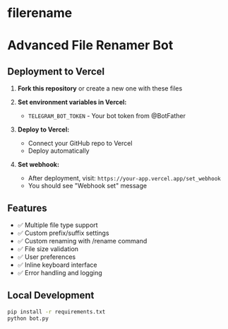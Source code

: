 # filerename
# Advanced File Renamer Bot

## Deployment to Vercel

1. **Fork this repository** or create a new one with these files

2. **Set environment variables in Vercel:**
   - `TELEGRAM_BOT_TOKEN` - Your bot token from @BotFather

3. **Deploy to Vercel:**
   - Connect your GitHub repo to Vercel
   - Deploy automatically

4. **Set webhook:**
   - After deployment, visit: `https://your-app.vercel.app/set_webhook`
   - You should see "Webhook set" message

## Features

- ✅ Multiple file type support
- ✅ Custom prefix/suffix settings
- ✅ Custom renaming with /rename command
- ✅ File size validation
- ✅ User preferences
- ✅ Inline keyboard interface
- ✅ Error handling and logging

## Local Development

```bash
pip install -r requirements.txt
python bot.py